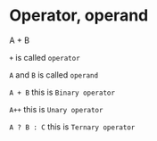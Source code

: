 # Operator, operand

A + B

`+` is called `operator`

`A` and `B` is called `operand`

`A + B` this is `Binary operator`

`A++` this is `Unary operator`

`A ? B : C` this is `Ternary operator`